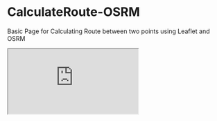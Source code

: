 # CalculateRoute-OSRM

Basic Page for Calculating Route between two points using Leaflet and OSRM

<iframe src="https://gist.github.com/parthM9/f19606ea983a0ed78c545aca8a5c8c34.js">Map Display</iframe>
